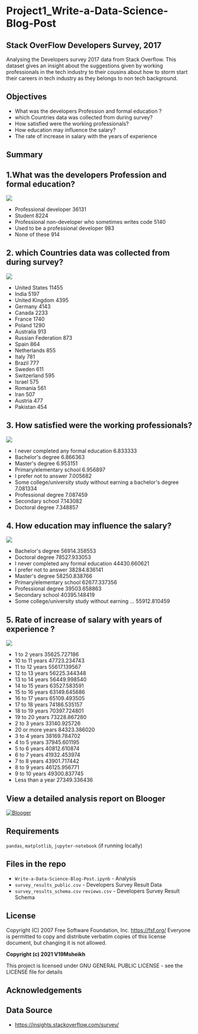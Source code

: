 # Project1_Write-a-Data-Science-Blog-Post

## Stack OverFlow Developers Survey, 2017

Analysing the Developers survey 2017 data from Stack Overflow. This dataset gives an insight about the suggestions given by working professionals in the tech industry to their cousins about how to storm start their careers in tech industry as they belongs to non tech background.

## Objectives
- What was the developers Profession and formal education ?
- which Countries data was collected from during survey?
- How satisfied were the working professionals?
- How education may influence the salary?
- The rate of increase in salary with the years of experience

## Summary
## 1.What was the developers Profession and formal education?
![](Screenshots/1.png)

- Professional developer                                  36131
- Student                                                  8224
- Professional non-developer who sometimes writes code     5140
- Used to be a professional developer                       983
- None of these                                             914

## 2. which Countries data was collected from during survey?
![](Screenshots/2.png)

- United States         11455
- India                  5197
- United Kingdom         4395
- Germany                4143
- Canada                 2233
- France                 1740
- Poland                 1290
- Australia               913
- Russian Federation      873
- Spain                   864
- Netherlands             855
- Italy                   781
- Brazil                  777
- Sweden                  611
- Switzerland             595
- Israel                  575
- Romania                 561
- Iran                    507
- Austria                 477
- Pakistan                454



## 3. How satisfied were the working professionals?
![](Screenshots/3.png)

- I never completed any formal education                               6.833333
- Bachelor's degree                                                    6.866363
- Master's degree                                                      6.953151
- Primary/elementary school                                            6.956897
- I prefer not to answer                                               7.005682
- Some college/university study without earning a bachelor's degree    7.081334
- Professional degree                                                  7.087459
- Secondary school                                                     7.143082
- Doctoral degree                                                      7.348857

## 4. How education may influence the salary?
![](Screenshots/4.png)

-	Bachelor's degree	56914.358553
-	Doctoral degree	78527.933053
-	I never completed any formal education	44430.660621
-	I prefer not to answer	38284.836141
-	Master's degree	58250.838766
-	Primary/elementary school	62677.337356
-	Professional degree	39503.658863
-	Secondary school	40395.148419
-	Some college/university study without earning ...	55912.810459

## 5. Rate of increase of salary with years of experience ?
![](Screenshots/5.png)

-	1 to 2 years	35625.727186
-	10 to 11 years	47723.234743
-	11 to 12 years	55617.139567
-	12 to 13 years	56225.344348
-	13 to 14 years	56449.998540
-	14 to 15 years	63527.583591
-	15 to 16 years	63149.645686
-	16 to 17 years	65109.493505
-	17 to 18 years	74186.535157
-	18 to 19 years	70397.724801
-	19 to 20 years	73228.867280
-	2 to 3 years	33140.925726
-	20 or more years	84323.386020
-	3 to 4 years	38169.784702
-	4 to 5 years	37945.601195
-	5 to 6 years	40812.610874
-	6 to 7 years	41932.453974
-	7 to 8 years	43901.717442
-	8 to 9 years	46125.956771
- 9 to 10 years	49300.837745
-	Less than a year	27349.336436
## View a detailed analysis report on Blooger
[![Blooger](Screenshots/medium_logo.png)](https://mhassandatascience.blogspot.com/2021/02/stack-overflow-developers-survey-2017.html)

## Requirements
`pandas`, `matplotlib`, `jupyter-notebook` (if running locally)

## Files in the repo
- `Write-a-Data-Science-Blog-Post.ipynb` - Analysis
- `survey_results_public.csv` - Developers Survey Result Data
- `survey_results_schema.csv` `reviews.csv` - Developers Survey Result Schema

## License
Copyright (C) 2007 Free Software Foundation, Inc. <https://fsf.org/>
 Everyone is permitted to copy and distribute verbatim copies
 of this license document, but changing it is not allowed.
 
**Copyright (c) 2021 V19Msheikh**

This project is licensed under  GNU GENERAL PUBLIC LICENSE - see the LICENSE file for details

## Acknowledgements
## Data Source
- https://insights.stackoverflow.com/survey/
